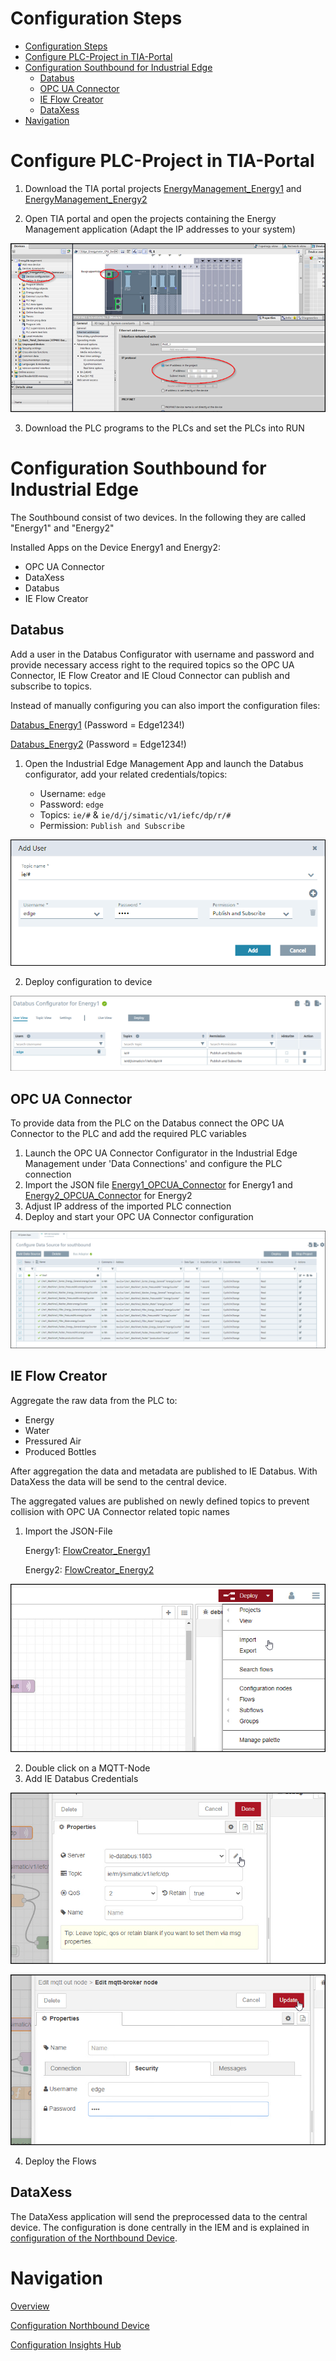 # Configuration Steps
- [Configuration Steps](#configuration-steps)
- [Configure PLC-Project in TIA-Portal](#configure-plc-project-in-tia-portal)
- [Configuration Southbound for Industrial Edge](#configuration-southbound-for-industrial-edge)
  - [Databus](#databus)
  - [OPC UA Connector](#opc-ua-connector)
  - [IE Flow Creator](#ie-flow-creator)
  - [DataXess](#dataxess)
- [Navigation](#navigation)
  

# Configure PLC-Project in TIA-Portal

1. Download the TIA portal projects [EnergyManagement_Energy1](../src/Device_Energy1/EnergyManagement_Energy1.zap16) and [EnergyManagement_Energy2](../src/Device_Energy2/EnergyManagement_Energy2.zap16)

2. Open TIA portal and open the projects containing the Energy Management application (Adapt the IP addresses to your system)
   
![TIA_IP](graphics/TIA_IP.png)

3. Download the PLC programs to the PLCs and set the PLCs into RUN
 
 
# Configuration Southbound for Industrial Edge

The Southbound consist of two devices. In the following they are called "Energy1" and "Energy2"

Installed Apps on the Device Energy1 and Energy2: 
  - OPC UA Connector
  - DataXess
  - Databus
  - IE Flow Creator

## Databus

Add a user in the Databus Configurator with username and password and provide necessary access right to the required topics so the OPC UA Connector, IE Flow Creator and IE Cloud Connector can publish and subscribe to topics.

Instead of manually configuring you can also import the configuration files:

[Databus_Energy1](../src/Device_Energy1/Databus_Energy1_config.json) (Password = Edge1234!)

[Databus_Energy2](../src/Device_Energy1/Databus_Energy1_config.json) (Password = Edge1234!)

1. Open the Industrial Edge Management App and launch the Databus configurator, add your related credentials/topics:

   - Username: `edge`
   - Password: `edge`
   - Topics: `ie/#` & `ie/d/j/simatic/v1/iefc/dp/r/#`
   - Permission: `Publish and Subscribe`

  ![ie_databus_user](graphics/IE_Databus_User.png)

2. Deploy configuration to device

  ![ie_databus](graphics/IE_Databus2.png)


## OPC UA Connector

To provide data from the PLC on the Databus connect the OPC UA Connector to the PLC and add the required PLC variables

1. Launch the OPC UA Connector Configurator in the Industrial Edge Management under 'Data Connections' and configure the PLC connection 
2. Import the JSON file [Energy1_OPCUA_Connector](../src/Device_Energy1/Energy1_OPCUA_Connector.json) for Energy1 and [Energy2_OPCUA_Connector](../src/Device_Energy2/Energy2_OPCUA_Connector.json) for Energy2 
3. Adjust IP address of the imported PLC connection
4. Deploy and start your OPC UA Connector configuration

  ![OPCUA_connector](graphics/OPCUA_Connector.png)

## IE Flow Creator

Aggregate the raw data from the PLC to:
- Energy
- Water
- Pressured Air
- Produced Bottles 

After aggregation the data and metadata are published to IE Databus. With DataXess the data will be send to the central device.

The aggregated values are published on newly defined topics to prevent collision with OPC UA Connector related topic names

1. Import the JSON-File
  
    Energy1: [FlowCreator_Energy1](../src/Device_Energy1/FlowCreator_Energy1.json)

    Energy2: [FlowCreator_Energy2](../src/Device_Energy2/FlowCreator_Energy2.json)
  
    
  ![FlowCreator1](graphics/Flow_Creator1.png)

2. Double click on a MQTT-Node  
3. Add IE Databus Credentials
  
  ![FlowCreator2](graphics/Flow_Creator2.png)
  
    
  ![FlowCreator3](graphics/Flow_Creator3.png)

4. Deploy the Flows

## DataXess

The DataXess application will send the preprocessed data to the central device. The configuration is done centrally in the IEM and is explained in [configuration of the Northbound Device](install_Device_Northbound.md).


# Navigation

[Overview](../README.md)

[Configuration Northbound Device](install_Device_Northbound.md)

[Configuration Insights Hub](install_MindSphere.md)
